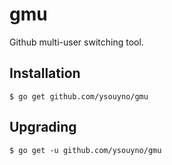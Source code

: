 # gmu
Github multi-user switching tool.

## Installation

```
$ go get github.com/ysouyno/gmu
```

## Upgrading

```
$ go get -u github.com/ysouyno/gmu
```

